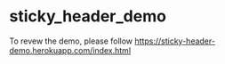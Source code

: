 # sticky_header_demo
To revew the demo, please follow https://sticky-header-demo.herokuapp.com/index.html
